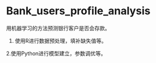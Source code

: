 # Bank_users_profile_analysis

用机器学习的方法预测银行客户是否会存款。

1. 使用R进行数据预处理，填补缺失值等。

 2.使用Python进行模型建立，参数调优等。
